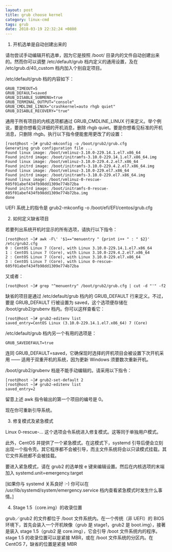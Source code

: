 ```yaml
---
layout: post
title: grub choose kernel
category: linux-cmd
tags: grub
date: 2018-03-19 22:32:24 +0800
---
```


1. 开机选单是自动创建出来的

请勿尝试手动编辑开机选单，因为它是按照 /boot/ 目录内的文件自动创建出来的。然而你可以调整 /etc/default/grub 档内定义的通用设置，及在 /etc/grub.d/40_custom 档内加入个别自定项目。

/etc/default/grub 档的内容如下：
```
GRUB_TIMEOUT=5
GRUB_DEFAULT=saved
GRUB_DISABLE_SUBMENU=true
GRUB_TERMINAL_OUTPUT="console"
GRUB_CMDLINE_LINUX="crashkernel=auto rhgb quiet"
GRUB_DISABLE_RECOVERY="true"
```
通用于所有项目的内核选项都通过 GRUB_CMDLINE_LINUX 行来定义。举个例说，要是你想看见详细的开机消息，删除 rhgb quiet。要是你想看见标准的开机消息，只删除 rhgb。执行以下指令便能套用更改了的设置：
```
[root@host ~]# grub2-mkconfig -o /boot/grub2/grub.cfg
Generating grub configuration file ...
Found linux image: /boot/vmlinuz-3.10.0-229.14.1.el7.x86_64
Found initrd image: /boot/initramfs-3.10.0-229.14.1.el7.x86_64.img
Found linux image: /boot/vmlinuz-3.10.0-229.4.2.el7.x86_64
Found initrd image: /boot/initramfs-3.10.0-229.4.2.el7.x86_64.img
Found linux image: /boot/vmlinuz-3.10.0-229.el7.x86_64
Found initrd image: /boot/initramfs-3.10.0-229.el7.x86_64.img
Found linux image: /boot/vmlinuz-0-rescue-605f01abef434fb98dd1309e774b72ba
Found initrd image: /boot/initramfs-0-rescue-605f01abef434fb98dd1309e774b72ba.img
done
```
UEFI 系统上的指令是 grub2-mkconfig -o /boot/efi/EFI/centos/grub.cfg

2. 如何定义缺省项目

若要列出系统开机时显示的所有选项，请执行以下指令：
```
[root@host ~]# awk -F\' '$1=="menuentry " {print i++ " : " $2}' /etc/grub2.cfg
0 : CentOS Linux 7 (Core), with Linux 3.10.0-229.14.1.el7.x86_64
1 : CentOS Linux 7 (Core), with Linux 3.10.0-229.4.2.el7.x86_64
2 : CentOS Linux 7 (Core), with Linux 3.10.0-229.el7.x86_64
3 : CentOS Linux 7 (Core), with Linux 0-rescue-605f01abef434fb98dd1309e774b72ba
```
又或者：
```
[root@host ~]# grep "^menuentry" /boot/grub2/grub.cfg | cut -d "'" -f2
```
缺省的项目是通过 /etc/default/grub 档内的 GRUB_DEFAULT 行来定义。不过，要是 GRUB_DEFAULT 行被设置为 saved，这个选项便存储在 /boot/grub2/grubenv 档内。你可以这样查看它：
```
[root@host ~]# grub2-editenv list
saved_entry=CentOS Linux (3.10.0-229.14.1.el7.x86_64) 7 (Core)
```
/etc/default/grub 档内另一个有用的选项是：
```
GRUB_SAVEDEFAULT=true
```
连同 GRUB_DEFAULT=saved，它确保现时选择的开机项目会被设置下次开机采用 —— 适用于双重开机的系统，因为更新 Windows 须要数次重新开机。

/boot/grub2/grubenv 档是不能手动编辑的。请采用以下指令：
```
[root@host ~]# grub2-set-default 2
[root@host ~]# grub2-editenv list
saved_entry=2
```
留意上述 awk 指令输出的第一个项目的编号是 0。

现在你可重新引导系统。

3. 修复模式及紧急模式

Linux 0-rescue-... 这个选项会令系统进入修复模式。这等同于单独用户模式。

此外，CentOS 并提供了一个紧急模式。在这模式下，systemd 引导后便会立刻出现一个指令壳。其它程序都不会被引导，而主文件系统将会以只读模式挂载。其它文件系统都不会被挂载。

要进入紧急模式，请在 grub2 的选单按 e 键来编辑设置。然后在内核选项的末端加入 systemd.unit=emergency.target

[如果你与 systemd 关系良好 :-) 你可以在 /usr/lib/systemd/system/emergency.service 档内查看紧急模式时发生什么事情。]

4. Stage 1.5（core.img）的收录位置

grub／grub2 的文件都位于 /boot 文件系统内。在一个传统（非 UEFI）的 BIOS 环境下，首先会装入一个开机映像（grub 是 stage1，grub2 是 boot.img），接著是装入 stage 1.5（grub2 是 core.img），它会引导 /boot 文件系统内的程序。stage 1.5 的收录位置可以是紧接 MBR，或在 /boot 文件系统的分区内。在 CentOS 7，缺省的位置是紧接 MBR
